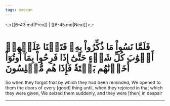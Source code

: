 ```yaml
---
tags: meccan
---
```


👈 [[6-43.md|Prev]] | [[6-45.md|Next]] 👉

# فَلَمَّا نَسُواْ مَا ذُكِّرُواْ بِهِۦ فَتَحۡنَا عَلَيۡهِمۡ أَبۡوَٰبَ كُلِّ شَيۡءٍ حَتَّىٰٓ إِذَا فَرِحُواْ بِمَآ أُوتُوٓاْ أَخَذۡنَٰهُم بَغۡتَةٗ فَإِذَا هُم مُّبۡلِسُونَ

So when they forgot that by which they had been reminded, We opened to them the doors of every [good] thing until, when they rejoiced in that which they were given, We seized them suddenly, and they were [then] in despair

---

